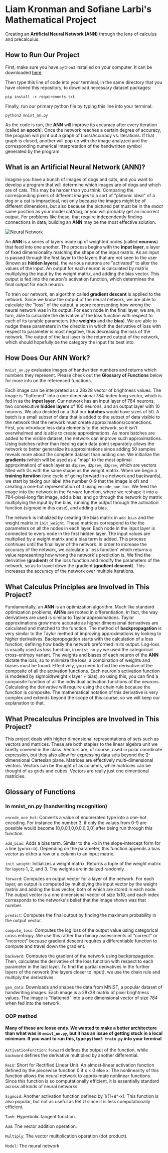 # Liam Kronman and Sofiane Larbi's Mathematical Project
Creating an **Artificial Neural Network (ANN)** through the lens of calculus and precalculus.

## How to Run Our Project
First, make sure you have `python3` installed on your computer. It can be downloaded [here](https://www.python.org).  

Then type this line of code into your terminal, in the same directory that you have cloned this repository, to download necessary dataset packages:  

`pip install -r requirements.txt`  

Finally, run our primary python file by typing this line into your terminal:

`python3 mnist_nn.py`  

As the code is run, the **ANN** will improve its accuracy after every iteration (called an **epoch**). Once the network reaches a certain degree of accuracy, the program will print out a graph of Loss/Accuracy vs. Iterations. If that graph is closed, another
will pop up with the image analyzed and the corresponding numerical interpretation of the handwritten symbol generated by the program.

## What is an Artificial Neural Network (ANN)?
Imagine you have a bunch of images of dogs and cats, and you want to develop a program that will determine which images are of dogs and which are of cats. This may be harder than you think. Comparing the corresponding pixels of different images to a sort of "platonic ideal" of a dog or a cat is impractical, not only because the images might be of different dimensions, but also because the pictured pet must be in the *exact* same position as your model cat/dog, or you will probably get an incorrect output. For problems like these, that require independently finding connections in data, building an **ANN** may be the most effective solution.  

![Neural Network](/static/neuralnetwork.png)

An **ANN** is a series of layers made up of weighted nodes (called **neurons**) that feed into one another. The process begins with the **input layer**, a layer of fixed dimensionality matching the shape of the input matrix. As an input is passed through the first layer to the layers that are not seen to the user (known as **hidden layers**), the various neurons are "activated" to alter the values of the input. An output for each neuron is calculated by matrix multiplying the input by the weight matrix, and adding the bias vector. This output is fed into the neuron's activation function, which determines the final output for each neuron.  

To train our network, an algorithm called **gradient descent** is applied to the network. Since we know the output of the neural network, we are able to calculate the "loss" of the output, a score representing how wrong the neural network was in its output. For each node in the final layer, we are, in turn, able to calculate the derivative of the loss function with respect to each of its tunable parameters (the **weights** and the **bias**). We are able to nudge these parameters in the direction in which the derivative of loss with respect to parameter is most negative, thus decreasing the loss of the network. The output of the last layer is the returned output of the network, which should hopefully be the category the input fits best into.

## How Does Our ANN Work?
`mnist_nn.py` evaluates images of handwritten numbers and returns which numbers they represent. Please check out the **Glossary of Functions** below for more info on the referenced functions.  

Each image can be interpreted as a 28x28 vector of brightness values. The image is "flattened" into a one-dimensional 784-index-long vector, which is fed in as the **input layer**. Our network has an input layer of 784 neurons, two consecutive **hidden layers** of 100 neurons, and an output layer with 10 neurons. We also decided on a that our **batches** would have sizes of 50. A batch is a small subset of data that is added to the subset of data visible to the network that the network must create approximations/connections. First, you introduce less data elements to the network, so it isn't overwhelmed and is able to create approximations. As more batches are added to the visible dataset, the network can improve such approximations. Using batches rather than feeding each data point separately allows the network to better generalize its approximations since adding 50 samples reveals more about the complete dataset than adding one. We initialize the **gradients** (which will be used as a "map" to the most optimal approximation) of each layer as `d1prev`, `d2prev`, `d3prev`, which are vectors filled with 0s with the same shape as the weight matrix. When we begin a **training iteration** (one cycle of going forward in a network and backwards), we start by taking our label (the number 0-9 that the image is of) and creating a one-hot representation of it using `encode_one_hot`. We feed the image into the network in the `forward` function, where we reshape it into a 784-pixel-long flat image, add a bias, and go through the network by matrix multiplying the input by the bias, running the output through the activation function (sigmoid in this case), and adding a bias.  

The network is initialized by creating the bias matrix in `add_bias` and the weight matrix in `init_weight`. These matrices correspond to the the parameters on all the nodes in each layer. Each node in the input layer is connected to every node in the first hidden layer. The input values are multiplied by a weight matrix and a bias term is added. This process continues until the final layer of the network. In order to increase the accuracy of the network, we calculate a 'loss function' which returns a value representing how wrong the network's prediction is. We find the derivative (**gradient**) of the loss function and modify the parameters of the network, so as to travel down the gradient (**gradient descent**). This increases the accuracy of the network over multiple iterations.


## What Calculus Principles are Involved in This Project?
Fundamentally, an **ANN** is an optimization algorithm. Much like standard optimization problems, **ANNs** are rooted in differentiation. In fact, the way derivatives are used is similar to Taylor approximations. Taylor approximations grow more accurate as higher dimensional derivatives are calculated and matched to the function. The method of **backpropagation** is very similar to the Taylor method of improving approximations by looking to higher derivatives. Backpropogation starts with the calculation of a loss function, defining how badly the network preformed in its output. Log-loss is usually used as loss function, in `mnist_nn.py` we used the categorical cross-entropy variant. The weights and biases of each neuron of the **ANN** dictate the loss, so to minimize the loss, a combination of weights and biases must be found. Effectively, you need to find the derivative of the composite of all the activation functions. Each neuron's activation function is modeled by sigmoid(weight x layer + bias), so using this, you can find a composite function of all the individual activation functions of the neurons. Calculating the derivative will require using the chain rule because the function is composite. The mathematical notation of this derivative is very complex and extends beyond the scope of this course, so we will keep our explanation to that.

## What Precalculus Principles are Involved in This Project?
This project deals with higher dimensional representations of sets such as vectors and matrices. These are both staples to the linear algebra unit we briefly covered in the class. Vectors are, of course, used in polar coordinate expression, but they also allow for expressing data sets beyond the 2-dimensional Cartesian plane. Matrices are effectively multi-dimensional vectors. Vectors can be thought of as columns, while matricies can be thought of as grids and cubes. Vectors are really just one dimentional matricies. 

## Glossary of Functions
### In mnist_nn.py (handwriting recognition)
`encode_one_hot`:  Converts a value of enumerated type into a one-hot encoding. For instance the number 3, if only the values from 0-9 are possible would become [0,0,0,1,0,0,0,0,0,0] after being run through this function.

`add_bias`: Adds a bias term. Similar to the +b in the slope-intercept form for a line (y=mx+b). Depending on the parameter, this function appends a bias vector as either a row or a column to an input matrix.

`init_weight`: Initializes a weight matrix. Returns a tuple of the weight matrix for layers 1, 2, and 3. The weights are initialized randomly.

`forward`: Computes an output vector for a layer of the network. For each layer, an output is computed by multiplying the input vector by the weight matrix and adding the bias vector, both of which are stored in each node. The output vector is a one dimensional vector of size 1x10, and each index corresponds to the networks's belief that the image shown was that number.

`predict`: Computes the final output by finding the maximum probability in the output vector.

`compute_loss`: Computes the log loss of the output value using categorical cross entropy. We use this rather than binary assessments of "correct" or "incorrect" because gradient descent requires a differentiable function to compute and travel down the gradient.

`backward`: Computes the gradient of the network using backpropagation. Then, calculates the derivative of the loss function with respect to each parameter in the last layer. To find the partial derivatives in the further layers of the network (the layers closer to input), we use the chain rule and multiply the derivatives.

`gen_data`: Downloads and shapes the data from MNIST, a popular dataset of handwriting images. Each image is a 28x28 matrix of pixel brightness values. The image is "flattened" into a one dimensional vector of size 784 when fed into the network.

### OOP method
#### Many of these are loose ends. We wanted to make a better architecture than what was in `mnist_nn.py`, but it has an issue of getting stuck in a local minimum. If you want to run this, type `python3 train.py` into your terminal
`ActivationFunction`: `forward` defines the output of the function, while `backward` defines the derivative multiplied by another differential.

`ReLU`: Short for Rectified Linear Unit. An almost-linear activation function defined by the piecewise function 0 if x < 0 else x. The nonlinearity of this function allows the neural network to approximate nonlinear functions. Since this function is so computationally efficient, it is essentially standard across all kinds of neural networks.

`Sigmoid`: Another activation function defined by 1/(1+e^-x). This function is also popular, but not as useful as ReLU since it is less computationally efficient.

`Tanh`: Hyperbolic tangent function.

`Add`: The vector addition operation.

`Multiply`: The vector multiplication operation (dot product).

`Model`: The neural network
